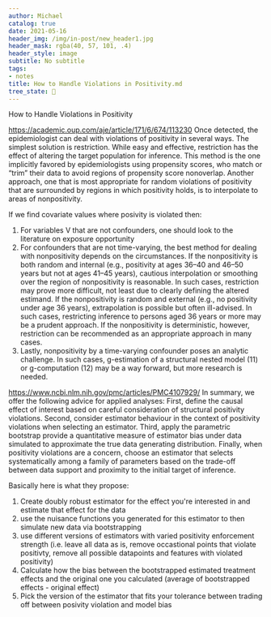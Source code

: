 ```yaml
---
author: Michael
catalog: true
date: 2021-05-16
header_img: /img/in-post/new_header1.jpg
header_mask: rgba(40, 57, 101, .4)
header_style: image
subtitle: No subtitle
tags:
- notes
title: How to Handle Violations in Positivity.md
tree_state: 🌱
---
```


How to Handle Violations in Positivity

https://academic.oup.com/aje/article/171/6/674/113230
Once detected, the epidemiologist can deal with violations of positivity in several ways. The simplest solution is restriction. While easy and effective, restriction has the effect of altering the target population for inference. This method is the one implicitly favored by epidemiologists using propensity scores, who match or “trim” their data to avoid regions of propensity score nonoverlap. Another approach, one that is most appropriate for random violations of positivity that are surrounded by regions in which positivity holds, is to interpolate to areas of nonpositivity.

If we find covariate values where posivity is violated then:
1.  For variables V that are not confounders, one should look to the literature on exposure opportunity
2.  For confounders that are not time-varying, the best method for dealing with nonpositivity depends on the circumstances. If the nonpositivity is both random and internal (e.g., positivity at ages 36–40 and 46–50 years but not at ages 41–45 years), cautious interpolation or smoothing over the region of nonpositivity is reasonable. In such cases, restriction may prove more difficult, not least due to clearly defining the altered estimand. If the nonpositivity is random and external (e.g., no positivity under age 36 years), extrapolation is possible but often ill-advised. In such cases, restricting inference to persons aged 36 years or more may be a prudent approach. If the nonpositivity is deterministic, however, restriction can be recommended as an appropriate approach in many cases.
3.  Lastly, nonpositivity by a time-varying confounder poses an analytic challenge. In such cases, g-estimation of a structural nested model (11) or g-computation (12) may be a way forward, but more research is needed.


https://www.ncbi.nlm.nih.gov/pmc/articles/PMC4107929/
In summary, we offer the following advice for applied analyses: First, define the causal effect of interest based on careful consideration of structural positivity violations. Second, consider estimator behaviour in the context of positivity violations when selecting an estimator. Third, apply the parametric bootstrap provide a quantitative measure of estimator bias under data simulated to approximate the true data generating distribution. Finally, when positivity violations are a concern, choose an estimator that selects systematically among a family of parameters based on the trade-off between data support and proximity to the initial target of inference.

Basically here is what they propose:
1. Create doubly robust estimator for the effect you're interested in and estimate that effect for the data
2. use the nuisance functions you generated for this estimator to then simulate new data via bootstrapping
3. use different versions of estimators with varied positivity enforcement strength (i.e. leave all data as is, remove occastional points that violate positivty, remove all possible datapoints and features with violated positivity)
4. Calculate how the bias between the bootstrapped estimated treatment effects and the original one you calculated (average of bootstrapped effects - original effect)
5. Pick the version of the estimator that fits your tolerance between trading off between posivity violation and model bias